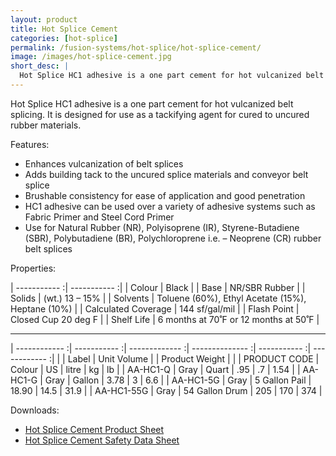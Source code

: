 ```yaml
---
layout: product
title: Hot Splice Cement
categories: [hot-splice]
permalink: /fusion-systems/hot-splice/hot-splice-cement/
image: /images/hot-splice-cement.jpg
short_desc: |
  Hot Splice HC1 adhesive is a one part cement for hot vulcanized belt splicing. It is designed for use as a tackifying agent for cured to uncured rubber materials.
---
```


Hot Splice HC1 adhesive is a one part cement for hot vulcanized belt splicing. It is designed for use as a tackifying agent for cured to uncured rubber materials.

Features:
- Enhances vulcanization of belt splices
- Adds building tack to the uncured splice materials and conveyor belt splice
- Brushable consistency for ease of application and good penetration
- HC1 adhesive can be used over a variety of adhesive systems such as Fabric Primer and Steel Cord Primer
- Use for Natural Rubber (NR), Polyisoprene (IR), Styrene-Butadiene (SBR), Polybutadiene (BR), Polychloroprene i.e. – Neoprene (CR) rubber belt splices

Properties:

| ----------- :| ----------- :|
| Colour 	| Black |
| Base 	| NR/SBR Rubber |
| Solids | (wt.) 	13 – 15% |
| Solvents 	| Toluene (60%), Ethyl Acetate (15%), Heptane (10%) |
| Calculated Coverage 	| 144 sf/gal/mil |
| Flash Point 	| Closed Cup 20 deg F |
| Shelf Life 	| 6 months at 70˚F or 12 months at 50˚F |

------------

| ------------ :| ----------- :| ------------- :| -------------- :| ----------- :| ------------ :|
|               | Label        | Unit Volume    |                 | Product Weight |          |
| PRODUCT CODE  | Colour 	     | US 	          | litre           | kg 	         | lb            |
| AA-HC1-Q      | Gray 	       | Quart 	        | .95 	          | .7 	         | 1.54          |
| AA-HC1-G      | Gray 	       | Gallon 	      | 3.78 	          | 3 	         | 6.6           |
| AA-HC1-5G     |	Gray 	       | 5 Gallon Pail  | 18.90 	        | 14.5 	       | 31.9          |
| AA-HC1-55G    | Gray 	       | 54 Gallon Drum |	205 	          | 170 	       | 374           |

Downloads:
- [Hot Splice Cement Product Sheet](http://www.almex.com/file_download/80/HotSpliceCement.pdf)
- [Hot Splice Cement Safety Data Sheet](http://www.almex.com/file_download/182)
